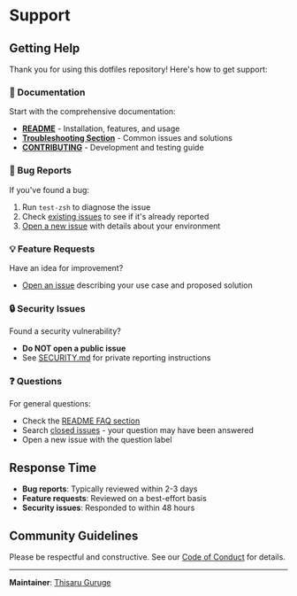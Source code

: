 # Support

## Getting Help

Thank you for using this dotfiles repository! Here's how to get support:

### 📖 Documentation

Start with the comprehensive documentation:
- **[README](../README.md)** - Installation, features, and usage
- **[Troubleshooting Section](../README.md#troubleshooting)** - Common issues and solutions
- **[CONTRIBUTING](../CONTRIBUTING.md)** - Development and testing guide

### 🐛 Bug Reports

If you've found a bug:
1. Run `test-zsh` to diagnose the issue
2. Check [existing issues](https://github.com/ThisaruGuruge/dotfiles/issues) to see if it's already reported
3. [Open a new issue](https://github.com/ThisaruGuruge/dotfiles/issues/new) with details about your environment

### 💡 Feature Requests

Have an idea for improvement?
- [Open an issue](https://github.com/ThisaruGuruge/dotfiles/issues/new) describing your use case and proposed solution

### 🔒 Security Issues

Found a security vulnerability?
- **Do NOT open a public issue**
- See [SECURITY.md](../SECURITY.md) for private reporting instructions

### ❓ Questions

For general questions:
- Check the [README FAQ section](../README.md)
- Search [closed issues](https://github.com/ThisaruGuruge/dotfiles/issues?q=is%3Aissue+is%3Aclosed) - your question may have been answered
- Open a new issue with the question label

## Response Time

- **Bug reports**: Typically reviewed within 2-3 days
- **Feature requests**: Reviewed on a best-effort basis
- **Security issues**: Responded to within 48 hours

## Community Guidelines

Please be respectful and constructive. See our [Code of Conduct](CODE_OF_CONDUCT.md) for details.

---

**Maintainer**: [Thisaru Guruge](https://github.com/ThisaruGuruge)
